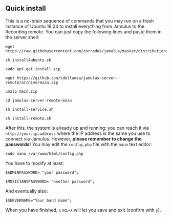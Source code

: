 ## Quick install
This is a no-brain sequence of commands that you may run on a fresh instance of Ubuntu 18.04 to install everything from Jamulus to the Recording remote. 
You can just copy the following lines and paste them in the server shell:

```
wget https://raw.githubusercontent.com/corrados/jamulus/master/distributions/installscripts/install4ubuntu.sh

sh install4ubuntu.sh

sudo apt-get install zip

wget https://github.com/vdellamea/jamulus-server-remote/archive/main.zip

unzip main.zip

cd jamulus-server-remote-main

sh install-service.sh

sh install-remote.sh
```

After this, the system is already up and running: you can reach it via `http://your.ip.address` where the IP address is the same you use to connect via Jamulus. 
However, **please remember to change the passwords!** You may edit the `config.php` file with the `nano` text editor:

`sudo nano /var/www/html/config.php` 

You have to modify at least:

`$ADMINPASSWORD= "your password";`

`$MUSICIANSPASSWORD= "another password";`

And eventually also:

`$SERVERNAME="Your band name";`

When you have finished, `CTRL+X` will let you save and exit (confirm with `y`).

